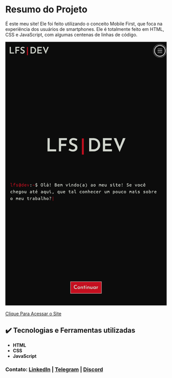 # Resumo do Projeto
É este meu site! Ele foi feito utilizando o conceito Mobile First, que foca na experiência dos usuários de smartphones. Ele é totalmente feito em HTML, CSS e JavaScript, com algumas centenas de linhas de código.

![preview](./.github/preview.png)

[Clique Para Acessar o Site](https://lfs-dev.github.io/portfolio/)

## ✔️ Tecnologias e Ferramentas utilizadas

- **HTML**
- **CSS**
- **JavaScript**


### Contato: [LinkedIn](https://www.linkedin.com/in/lfsdev/) | [Telegram](https://t.me/lucaslfsdev) | [Discord](https://discord.gg/qz28z7zrY2)